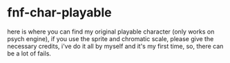 # fnf-char-playable
here is where you can find my original playable character (only works on psych engine), if you use the sprite and chromatic scale, please give the necessary credits, i've do it all by myself and it's my first time, so, there can be a lot of fails.

